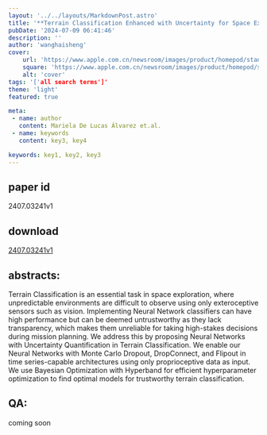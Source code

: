 ```yaml
---
layout: '../../layouts/MarkdownPost.astro'
title: '**Terrain Classification Enhanced with Uncertainty for Space Exploration Robots from Proprioceptive Data**'
pubDate: '2024-07-09 06:41:46'
description: ''
author: 'wanghaisheng'
cover:
    url: 'https://www.apple.com.cn/newsroom/images/product/homepod/standard/Apple-HomePod-hero-230118_big.jpg.large_2x.jpg'
    square: 'https://www.apple.com.cn/newsroom/images/product/homepod/standard/Apple-HomePod-hero-230118_big.jpg.large_2x.jpg'
    alt: 'cover'
tags: '['all search terms']' 
theme: 'light'
featured: true

meta:
 - name: author
   content: Mariela De Lucas Álvarez et.al.
 - name: keywords
   content: key3, key4

keywords: key1, key2, key3
---
```


## paper id
2407.03241v1
## download
[2407.03241v1](http://arxiv.org/abs/2407.03241v1)
## abstracts:
Terrain Classification is an essential task in space exploration, where unpredictable environments are difficult to observe using only exteroceptive sensors such as vision. Implementing Neural Network classifiers can have high performance but can be deemed untrustworthy as they lack transparency, which makes them unreliable for taking high-stakes decisions during mission planning. We address this by proposing Neural Networks with Uncertainty Quantification in Terrain Classification. We enable our Neural Networks with Monte Carlo Dropout, DropConnect, and Flipout in time series-capable architectures using only proprioceptive data as input. We use Bayesian Optimization with Hyperband for efficient hyperparameter optimization to find optimal models for trustworthy terrain classification.
## QA:
coming soon
